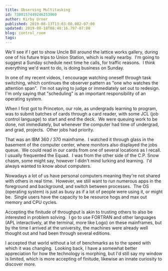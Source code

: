 ```yaml
---
title: Observing Multitasking
id: 7300157449246253960
author: Kirby Urner
published: 2019-08-13T13:03:00.002-07:00
updated: 2019-08-18T08:40:16.797-07:00
blog: control_room
tags: 
---
```


We'll see if I get to show Uncle Bill around the lattice works gallery, during one of his future trips to Union Station, which is really nearby.  I'm going to suggest a Sunday schedule next time he calls, for traffic reasons.  I think everything we'd want to do, is doing business on Sunday.

In one of my recent videos, I encourage watching oneself through task switching, which continues the observer pattern as "one who watches the attention span".  I'm not saying to judge or immediately set out to redesign.  I'm only saying that "scheduling" is an important responsibility of an operating system.

When I first got to Princeton, our role, as undergrads learning to program, was to submit batches of cards through a card reader, with some JCL (job control language) to start and end the deck.  We were queuing work to be done, not immediately, but whenever the computer had time of undergrad, and grad, projects.  Other jobs had priority.

That was an IBM 360 / 370 mainframe.  I watched it through glass in the basement of the computer center, where monitors also displayed the jobs queue.  We could read in our cards from one of several locations as I recall.  I usually frequented the Equad.  I was from the other side of the C.P. Snow chasm, some might say, however I didn't mind lurking and learning.  I'd always wanted to know about computers.

Nowadays a lot of us have personal computers meaning they're not shared with others in real time.  However, we still want to run numerous apps in the foreground and background, and switch between processes.  The OS (operating system) is just as busy as if a lot of people were using it, or might be.  Single users have the capacity to be resource hogs and max out memory and CPU cycles.

Accepting the finitude of throughput is akin to trusting others to also be interested in problem solving.  I go to use FORTRAN and other languages (APL interactively, at the terminal, more like Logo) on these mainframes, but by the time I arrived at the university, the machines were already well thought out and had been through several editions.

I accepted that world without a lot of benchmarks as to the speed with which it was changing.  Looking back, I have a somewhat better appreciation for how the technology is morphing, but I'd still say my window is limited, which is more accepting of finitude, likewise an innate curiosity to discover more.